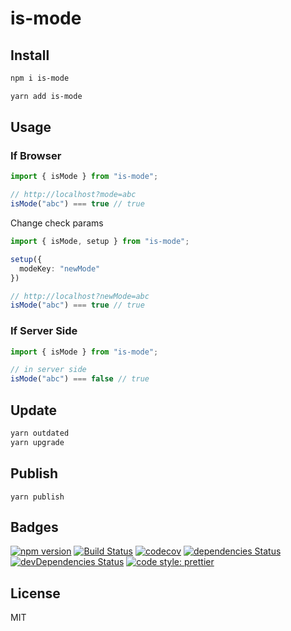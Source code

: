 # is-mode

## Install

```sh
npm i is-mode
```

```sh
yarn add is-mode
```

## Usage

### If Browser

```ts
import { isMode } from "is-mode";

// http://localhost?mode=abc
isMode("abc") === true // true
```

Change check params

```ts
import { isMode, setup } from "is-mode";

setup({
  modeKey: "newMode"
})

// http://localhost?newMode=abc
isMode("abc") === true // true
```

### If Server Side

```ts
import { isMode } from "is-mode";

// in server side
isMode("abc") === false // true
```

## Update

```sh
yarn outdated
yarn upgrade
```

## Publish

```
yarn publish
```

## Badges

[![npm version](https://badgen.net/npm/v/is-mode)](https://npm.im/is-mode)
[![Build Status](https://travis-ci.com/Himenon/is-mode.svg?branch=master)](https://travis-ci.com/Himenon/is-mode)
[![codecov](https://codecov.io/gh/Himenon/is-mode/branch/master/graph/badge.svg)](https://codecov.io/gh/Himenon/is-mode)
[![dependencies Status](https://david-dm.org/Himenon/is-mode/status.svg)](https://david-dm.org/Himenon/is-mode)
[![devDependencies Status](https://david-dm.org/Himenon/is-mode/dev-status.svg)](https://david-dm.org/Himenon/is-mode?type=dev)
[![code style: prettier](https://img.shields.io/badge/code_style-prettier-ff69b4.svg?style=flat-square)](https://github.com/prettier/prettier)

## License

MIT
